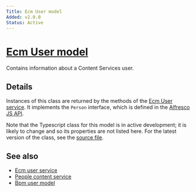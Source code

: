 ```yaml
---
Title: Ecm User model
Added: v2.0.0
Status: Active
---
```


# [Ecm User model](lib/content-services/src/lib/common/models/ecm-user.model.ts "Defined in ecm-user.model.ts")

Contains information about a Content Services user.

## Details

Instances of this class are returned by the methods of the
[Ecm User service](../services/ecm-user.service.md). It implements the `Person`
interface, which is defined in the
[Alfresco JS API](https://github.com/Alfresco/alfresco-js-api/blob/master/src/alfresco-core-rest-api/docs/Person.md).

Note that the Typescript class for this model is in active development;
it is likely to change and so its properties are not listed here. For the
latest version of the class, see the
[source file](https://github.com/Alfresco/alfresco-ng2-components/blob/develop/lib/core/userinfo/models/ecm-user.model.ts).

## See also

-   [Ecm user service](../services/ecm-user.service.md)
-   [People content service](../services/people-content.service.md)
-   [Bpm user model](bpm-user.model.md)

